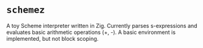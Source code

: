 # `schemez`

A toy Scheme interpreter written in Zig. Currently parses s-expressions and evaluates basic arithmetic operations (+, -). A basic environment is implemented, but not block scoping.
